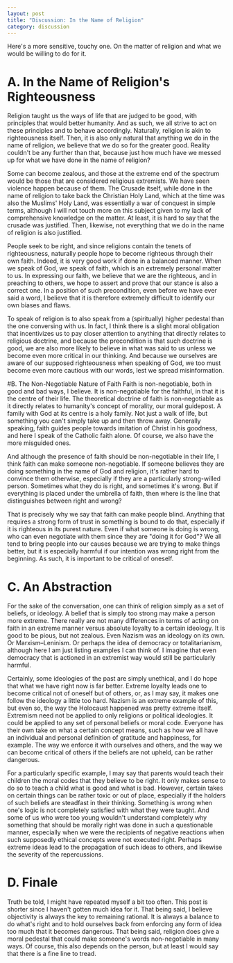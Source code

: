 ```yaml
---
layout: post
title: "Discussion: In the Name of Religion"
category: discussion
---
```


<!-- Word count: 1,347 words-->

Here's a more sensitive, touchy one. On the matter of religion and what we would be willing to do for it.

# A. In the Name of Religion's Righteousness
Religion taught us the ways of life that are judged to be good, with principles that would better humanity. And as such, we all strive to act on these principles and to behave accordingly. Naturally, religion is akin to righteousness itself. Then, it is also only natural that anything we do in the name of religion, we believe that we do so for the greater good. Reality couldn't be any further than that, because just how much have we messed up for what we have done in the name of religion? 

Some can become zealous, and those at the extreme end of the spectrum would be those that are considered religious extremists. We have seen violence happen because of them. The Crusade itself, while done in the name of religion to take back the Christian Holy Land, which at the time was also the Muslims' Holy Land, was essentially a war of conquest in simple terms, although I will not touch more on this subject given to my lack of comprehensive knowledge on the matter. At least, it is hard to say that the crusade was justified. Then, likewise, not everything that we do in the name of religion is also justified.

People seek to be right, and since religions contain the tenets of righteousness, naturally people hope to become righteous through their own faith. Indeed, it is very good work if done in a balanced manner. When we speak of God, we speak of faith, which is an extremely personal matter to us. In expressing our faith, we believe that we are the righteous, and in preaching to others, we hope to assert and prove that our stance is also a correct one. In a position of such precondition, even before we have ever said a word, I believe that it is therefore extremely difficult to identify our own biases and flaws. 

To speak of religion is to also speak from a (spiritually) higher pedestal than the one conversing with us. In fact, I think there is a slight moral obligation that incentivizes us to pay closer attention to anything that directly relates to religious doctrine, and because the precondition is that such doctrine is good, we are also more likely to believe in what was said to us unless we become even more critical in our thinking. And because we ourselves are aware of our supposed righteousness when speaking of God, we too must become even more cautious with our words, lest we spread misinformation.

#B. The Non-Negotiable Nature of Faith
Faith is non-negotiable, both in good and bad ways, I believe. It is non-negotiable for the faithful, in that it is the centre of their life. The theoretical doctrine of faith is non-negotiable as it directly relates to humanity's concept of morality, our moral guidepost. A family with God at its centre is a holy family. Not just a walk of life, but something you can't simply take up and then throw away. Generally speaking, faith guides people towards imitation of Christ in his goodness, and here I speak of the Catholic faith alone. Of course, we also have the more misguided ones.

And although the presence of faith should be non-negotiable in their life, I think faith can make someone non-negotiable. If someone believes they are doing something in the name of God and religion, it's rather hard to convince them otherwise, especially if they are a particularly strong-willed person. Sometimes what they do is right, and sometimes it's wrong. But if everything is placed under the umbrella of faith, then where is the line that distinguishes between right and wrong?

That is precisely why we say that faith can make people blind. Anything that requires a strong form of trust in something is bound to do that, especially if it is righteous in its purest nature. Even if what someone is doing is wrong, who can even negotiate with them since they are "doing it for God"? We all tend to bring people into our causes because we are trying to make things better, but it is especially harmful if our intention was wrong right from the beginning. As such, it is important to be critical of oneself.

# C. An Abstraction
For the sake of the conversation, one can think of religion simply as a set of beliefs, or ideology. A belief that is simply too strong may make a person more extreme. There really are not many differences in terms of acting on faith in an extreme manner versus absolute loyalty to a certain ideology. It is good to be pious, but not zealous. Even Nazism was an ideology on its own. Or Marxism–Leninism. Or perhaps the idea of democracy or totalitarianism, although here I am just listing examples I can think of. I imagine that even democracy that is actioned in an extremist way would still be particularly harmful.

Certainly, some ideologies of the past are simply unethical, and I do hope that what we have right now is far better. Extreme loyalty leads one to become critical not of oneself but of others, or, as I may say, it makes one follow the ideology a little too hard. Nazism is an extreme example of this, but even so, the way the Holocaust happened was pretty extreme itself. Extremism need not be applied to only religions or political ideologies. It could be applied to any set of personal beliefs or moral code. Everyone has their own take on what a certain concept means, such as how we all have an individual and personal definition of gratitude and happiness, for example. The way we enforce it with ourselves and others, and the way we can become critical of others if the beliefs are not upheld, can be rather dangerous.

For a particularly specific example, I may say that parents would teach their children the moral codes that they believe to be right. It only makes sense to do so to teach a child what is good and what is bad. However, certain takes on certain things can be rather toxic or out of place, especially if the holders of such beliefs are steadfast in their thinking. Something is wrong when one's logic is not completely satisfied with what they were taught. And some of us who were too young wouldn't understand completely why something that should be morally right was done in such a questionable manner, especially when we were the recipients of negative reactions when such supposedly ethical concepts were not executed right. Perhaps extreme ideas lead to the propagation of such ideas to others, and likewise the severity of the repercussions.

# D. Finale
Truth be told, I might have repeated myself a bit too often. This post is shorter since I haven't gotten much idea for it. That being said, I believe objectivity is always the key to remaining rational. It is always a balance to do what's right and to hold ourselves back from enforcing any form of idea too much that it becomes dangerous. That being said, religion does give a moral pedestal that could make someone's words non-negotiable in many ways. Of course, this also depends on the person, but at least I would say that there is a fine line to tread.
